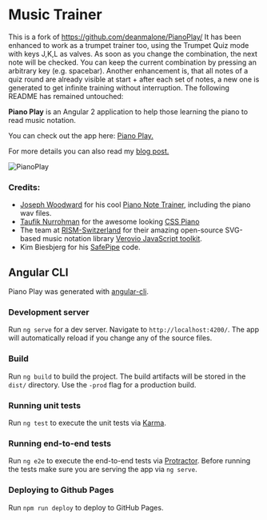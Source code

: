 # Music Trainer

This is a fork of https://github.com/deanmalone/PianoPlay/
It has been enhanced to work as a trumpet trainer too, using the Trumpet Quiz mode with keys J,K,L as valves.
As soon as you change the combination, the next note will be checked. You can keep the current combination by pressing an arbitrary key (e.g. spacebar).
Another enhancement is, that all notes of a quiz round are already visible at start + after each set of notes, a new one is generated to get infinite training without interruption.
The following README has remained untouched:

**Piano Play** is an Angular 2 application to help those learning the piano to read music notation.

You can check out the app here: [Piano Play.](http://deanmalone.net/PianoPlay)

For more details you can also read my [blog post.](http://deanmalone.net/post/piano-play/)


![PianoPlay](http://deanmalone.net/img/piano-play.png)

### Credits:
* [Joseph Woodward](http://josephwoodward.co.uk/) for his cool [Piano Note Trainer](https://github.com/JosephWoodward/Angular2PianoNoteTrainingGame), including the piano wav files.
* [Taufik Nurrohman](http://cssdeck.com/user/tovic) for the awesome looking [CSS Piano](http://cssdeck.com/labs/pure-css3-piano)
* The team at [RISM-Switzerland](http://rism-ch.org/) for their amazing open-source SVG-based music notation library [Verovio JavaScript toolkit](http://www.verovio.org/javascript.xhtml).
* Kim Biesbjerg for his [SafePipe](https://forum.ionicframework.com/t/inserting-html-via-angular-2-use-of-domsanitizationservice-bypasssecuritytrusthtml/62562/5
) code.

## Angular CLI
Piano Play was generated with [angular-cli](https://github.com/angular/angular-cli).

### Development server
Run `ng serve` for a dev server. Navigate to `http://localhost:4200/`. The app will automatically reload if you change any of the source files.

### Build
Run `ng build` to build the project. The build artifacts will be stored in the `dist/` directory. Use the `-prod` flag for a production build.

### Running unit tests
Run `ng test` to execute the unit tests via [Karma](https://karma-runner.github.io).

### Running end-to-end tests
Run `ng e2e` to execute the end-to-end tests via [Protractor](http://www.protractortest.org/).
Before running the tests make sure you are serving the app via `ng serve`.

### Deploying to Github Pages
Run `npm run deploy` to deploy to GitHub Pages.
